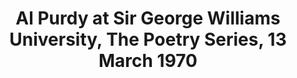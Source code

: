 ---
layout: manifest
title: Al Purdy at Sir George Williams University, The Poetry Series, 13 March 1970
manifest_name: al-purdy-at-sir-george-williams-university-the-poetry-series-13-march-1970

---